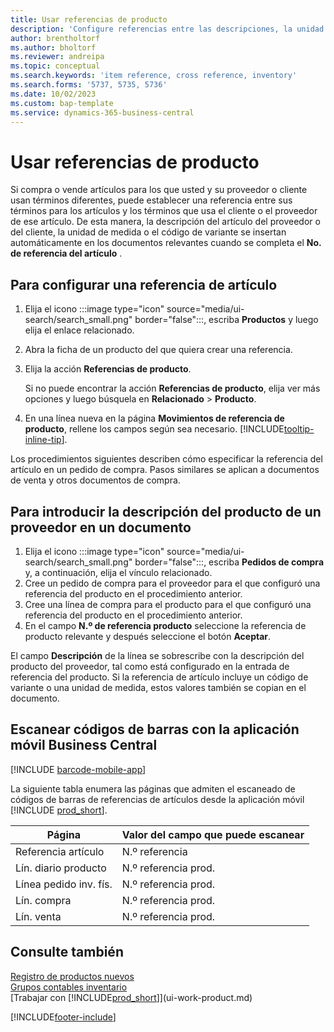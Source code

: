 ```yaml
---
title: Usar referencias de producto
description: 'Configure referencias entre las descripciones, la unidad de medida y las variantes que usted y su proveedor o cliente utilizan para un artículo.'
author: brentholtorf
ms.author: bholtorf
ms.reviewer: andreipa
ms.topic: conceptual
ms.search.keywords: 'item reference, cross reference, inventory'
ms.search.forms: '5737, 5735, 5736'
ms.date: 10/02/2023
ms.custom: bap-template
ms.service: dynamics-365-business-central
---
```

# Usar referencias de producto

Si compra o vende artículos para los que usted y su proveedor o cliente usan términos diferentes, puede establecer una referencia entre sus términos para los artículos y los términos que usa el cliente o el proveedor de ese artículo. De esta manera, la descripción del artículo del proveedor o del cliente, la unidad de medida o el código de variante se insertan automáticamente en los documentos relevantes cuando se completa el **No. de referencia del artículo** .  

## Para configurar una referencia de artículo

1. Elija el icono :::image type="icon" source="media/ui-search/search_small.png" border="false":::, escriba **Productos** y luego elija el enlace relacionado.
2. Abra la ficha de un producto del que quiera crear una referencia.
3. Elija la acción **Referencias de producto**.

     Si no puede encontrar la acción **Referencias de producto**, elija ver más opciones y luego búsquela en **Relacionado** > **Producto**.
  
4. En una línea nueva en la página **Movimientos de referencia de producto**, rellene los campos según sea necesario. [!INCLUDE[tooltip-inline-tip](includes/tooltip-inline-tip_md.md)].

Los procedimientos siguientes describen cómo especificar la referencia del artículo en un pedido de compra. Pasos similares se aplican a documentos de venta y otros documentos de compra.  

## Para introducir la descripción del producto de un proveedor en un documento

1. Elija el icono :::image type="icon" source="media/ui-search/search_small.png" border="false":::, escriba **Pedidos de compra** y, a continuación, elija el vínculo relacionado.
2. Cree un pedido de compra para el proveedor para el que configuró una referencia del producto en el procedimiento anterior.
3. Cree una línea de compra para el producto para el que configuró una referencia del producto en el procedimiento anterior.
4. En el campo **N.º de referencia producto** seleccione la referencia de producto relevante y después seleccione el botón **Aceptar**.

El campo **Descripción** de la línea se sobrescribe con la descripción del producto del proveedor, tal como está configurado en la entrada de referencia del producto. Si la referencia de artículo incluye un código de variante o una unidad de medida, estos valores también se copian en el documento.  

## Escanear códigos de barras con la aplicación móvil Business Central

[!INCLUDE [barcode-mobile-app](includes/barcode-mobile-app.md)]

La siguiente tabla enumera las páginas que admiten el escaneado de códigos de barras de referencias de artículos desde la aplicación móvil [!INCLUDE [prod_short](includes/prod_short.md)].

|Página  |Valor del campo que puede escanear  |
|---------|---------|
|Referencia artículo     | N.º referencia        |
|Lín. diario producto     | N.º referencia prod.        |
|Línea pedido inv. fís.     |N.º referencia prod.         |
|Lín. compra     |   N.º referencia prod.      |
|Lín. venta     | N.º referencia prod.        |

## Consulte también

[Registro de productos nuevos](inventory-how-register-new-items.md)  
[Grupos contables inventario](inventory-manage-inventory.md)  
[Trabajar con [!INCLUDE[prod_short](includes/prod_short.md)]](ui-work-product.md)


[!INCLUDE[footer-include](includes/footer-banner.md)]
